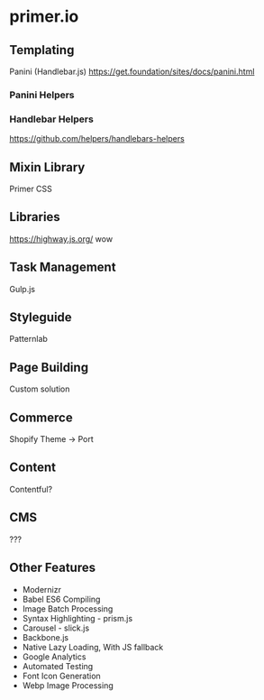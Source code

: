 # primer.io

## Templating
Panini (Handlebar.js)
https://get.foundation/sites/docs/panini.html

### Panini Helpers

### Handlebar Helpers
https://github.com/helpers/handlebars-helpers


## Mixin Library
Primer CSS 

## Libraries
https://highway.js.org/
wow

## Task Management
Gulp.js

## Styleguide
Patternlab

## Page Building
Custom solution

## Commerce
Shopify Theme -> Port

## Content
Contentful?

## CMS
???

## Other Features
- Modernizr 
- Babel ES6 Compiling
- Image Batch Processing
- Syntax Highlighting - prism.js
- Carousel - slick.js
- Backbone.js
- Native Lazy Loading, With JS fallback
- Google Analytics
- Automated Testing
- Font Icon Generation
- Webp Image Processing
